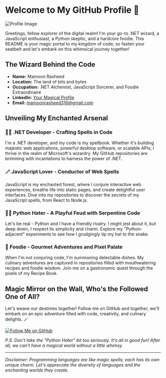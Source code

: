 # Welcome to My GitHub Profile 🚀

![Profile Image]([your-profile-image-url-here](https://avatars.githubusercontent.com/u/19695659?s=400&u=c0d803de98a4fcf13201aaf8f05de905653df447&v=4))

Greetings, fellow explorer of the digital realm! I'm your go-to .NET wizard, a JavaScript enthusiast, a Python skeptic, and a hardcore foodie. This README is your magic portal to my kingdom of code, so fasten your seatbelt and let's embark on this whimsical journey together!

## The Wizard Behind the Code

- **Name:** Mamoon Rasheed
- **Location:** The land of bits and bytes
- **Occupation:** .NET Alchemist, JavaScript Sorcerer, and Foodie Extraordinaire
- **LinkedIn:** [Your Magical Profile]([https://www.linkedin.com/your-profile](https://www.linkedin.com/in/mamoon-rasheed-88ba3b112/))
- **Email:** mamoonrasheed316@gmail.com

## Unveiling My Enchanted Arsenal

### 🧙‍♂️ .NET Developer - Crafting Spells in Code

I'm a .NET developer, and my code is my spellbook. Whether it's building majestic web applications, powerful desktop software, or scalable APIs, I thrive in the realm of Microsoft's wizardry. My GitHub repositories are brimming with incantations to harness the power of .NET.

### 🪄 JavaScript Lover - Conductor of Web Spells

JavaScript is my enchanted forest, where I conjure interactive web experiences, breathe life into static pages, and create delightful user interfaces. Dive into my repositories to discover the secrets of my JavaScript spells, from React to Node.js.

### 🧛‍♂️ Python Hater - A Playful Feud with Serpentine Code

Let's be real - Python and I have a friendly rivalry. I might jest about it, but deep down, I respect its simplicity and charm. Explore my "Python-adjacent" experiments to see how I grudgingly tip my hat to the snake.

### 🍔 Foodie - Gourmet Adventures and Pixel Palate

When I'm not conjuring code, I'm summoning delectable dishes. My culinary adventures are captured in repositories filled with mouthwatering recipes and foodie wisdom. Join me on a gastronomic quest through the pixels of my Recipe Book.

## Magic Mirror on the Wall, Who's the Followed One of All?

Let's weave our destinies together! Follow me on GitHub and together, we'll embark on an epic adventure filled with code, creativity, and culinary delights. 🪄

[![Follow Me on GitHub](https://img.shields.io/github/followers/yourusername?label=Follow&style=social)](https://github.com/mamoon-rasheed)

*P.S. Don't take the "Python Hater" bit too seriously. It's all in good fun! After all, we can't have a magical world without a little whimsy.*

---

*Disclaimer: Programming languages are like magic spells; each has its own unique charm. Let's appreciate the diversity of languages and the enchanting worlds they create.*
